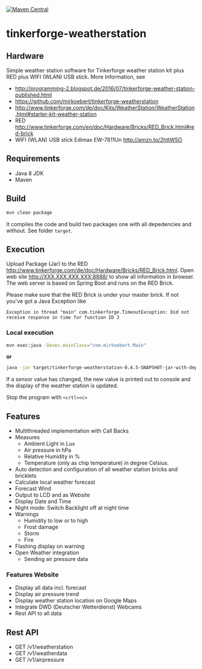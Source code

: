 [![Maven Central](https://img.shields.io/maven-central/v/org.owasp/dependency-check-maven.svg?label=Maven%20Central)](https://search.maven.org/search?q=g:%22org.owasp%22%20AND%20a:%22dependency-check-maven%22)


# tinkerforge-weatherstation

## Hardware
Simple weather station software for Tinkerforge weather station kit plus RED plus WIFI (WLAN) USB stick.
More Information, see 
* http://programming-2.blogspot.de/2016/07/tinkerforge-weather-station-published.html
* https://github.com/mirkoebert/tinkerforge-weatherstation
* http://www.tinkerforge.com/de/doc/Kits/WeatherStation/WeatherStation.html#starter-kit-weather-station
* RED http://www.tinkerforge.com/en/doc/Hardware/Bricks/RED_Brick.html#red-brick
* WIFI (WLAN) USB stick Edimax EW-7811Un http://amzn.to/2httW5O

## Requirements
* Java 8 JDK
* Maven 

## Build
```bash
mvn clean package
```
It compiles the code and build two packages one with all depedencies and without.
See folder `target`.

## Execution
Upload Package (Jar) to the RED http://www.tinkerforge.com/de/doc/Hardware/Bricks/RED_Brick.html. Open web site http://XXX.XXX.XXX.XXX:8888/ to show all information in browser. The web server is based on Spring Boot and runs on the RED Brick. 

Please make sure that the RED Brick is under your master brick. If not you've got a Java Exception like  

```
Exception in thread "main" com.tinkerforge.TimeoutException: Did not receive response in time for function ID 3
```

### Local execution

```bash
mvn exec:java -Dexec.mainClass="com.mirkoebert.Main"
```

**or**


```bash
java -jar target/tinkerforge-weatherstation-0.4.5-SNAPSHOT-jar-with-dependencies.jar 
```
If a sensor value has changed, the new value is printed out to console and the display of the weather station is updated.


Stop the program with `<crtl><c>`



## Features
* Multithreaded implementation with Call Backs
* Measures 
  * Ambient Light in Lux
  * Air pressure in hPa
  * Relative Humidity in %
  * Temperature (only as chip temperature) in degree Celsius.
* Auto detection and configuration of all weather station bricks and bricklets
* Calculate local weather forecast
* Forecast Wind
* Output to LCD and as Website
* Display Date and Time
* Night mode: Switch Backlight off at night time
* Warnings
  * Humidity to low or to high
  * Frost damage
  * Storm
  * Fire
* Flashing display on warning
* Open Weather integration
  * Sending  air pressure data

### Features Website
* Display all data incl. forecast
* Display air pressure trend
* Display weather station location on Google Maps
* Integrate DWD (Deutscher Wetterdienst) Webcams
* Rest API to all data

## Rest API
* GET /v1/weatherstation
* GET /v1/weatherdata
* GET /v1/airpressure
